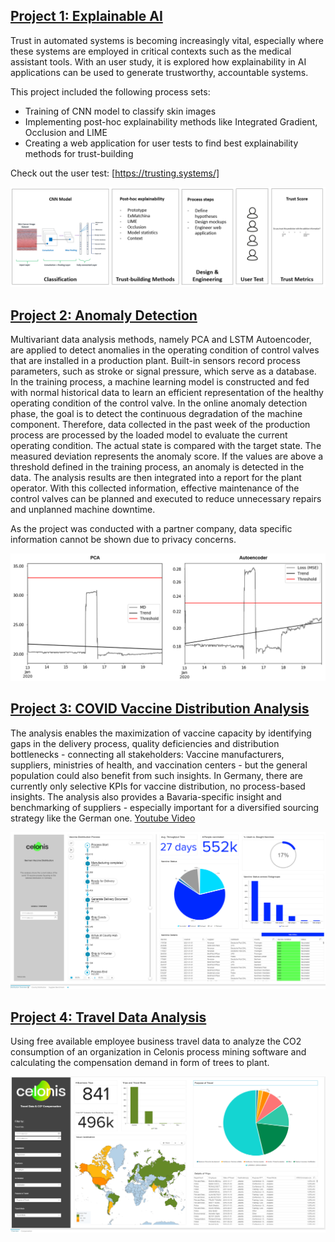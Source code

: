 
## [Project 1: Explainable AI]
Trust in automated systems is becoming increasingly vital, especially where these systems are employed in critical contexts such as the medical assistant tools. With an user study, it is explored how explainability in AI applications can be used to generate trustworthy, accountable systems. 

This project included the following process sets:
* Training of CNN model to classify skin images
* Implementing post-hoc explainability methods like Integrated Gradient, Occlusion and LIME
* Creating a web application for user tests to find best explainability methods for trust-building

Check out the user test: [https://trusting.systems/]

![](/image/Concept2.PNG)


## [Project 2: Anomaly Detection]
Multivariant data analysis methods, namely PCA and LSTM Autoencoder, are applied to detect anomalies in the operating condition of control valves that are installed in a production plant. Built-in sensors record process parameters, such as stroke or signal pressure, which serve as a database. In the training process, a machine learning model is constructed and fed with normal historical data to learn an efficient representation of the healthy operating condition of the control valve. In the online anomaly detection phase, the goal is to detect the continuous degradation of the machine component. Therefore, data collected in the past week of the production process are processed by the loaded model to evaluate the current operating condition. The actual state is compared with the target state. The measured deviation represents the anomaly score. If the values are above a threshold defined in the training process, an anomaly is detected in the data. The analysis results are then integrated into a report for the plant operator. With this collected information, effective maintenance of the control valves can be planned and executed to reduce unnecessary repairs and unplanned machine downtime.

As the project was conducted with a partner company, data specific information cannot be shown due to privacy concerns. 

![](/image/Test11.PNG)


## [Project 3: COVID Vaccine Distribution Analysis]
The analysis enables the maximization of vaccine capacity by identifying gaps in the delivery process, quality deficiencies and distribution bottlenecks - connecting all stakeholders: Vaccine manufacturers, suppliers, ministries of health, and vaccination centers - but the general population could also benefit from such insights.
In Germany, there are currently only selective KPIs for vaccine distribution, no process-based insights.
The analysis also provides a Bavaria-specific insight and benchmarking of suppliers - especially important for a diversified sourcing strategy like the German one.
[Youtube Video]

![](/image/vaccine.PNG)



## [Project 4: Travel Data Analysis]
Using free available employee business travel data to analyze the CO2 consumption of an organization in Celonis process mining software and calculating the compensation demand in form of trees to plant. 

![](/image/CelonisAnalysis.PNG)



[Project 1: Explainable AI]: https://github.com/sophiefuu/XAI
[Project 2: Anomaly Detection]: https://github.com/sophiefuu/AnomalyDetection
[Project 3: COVID Vaccine Distribution Analysis]: https://tpl-initiative-covid-vaccine-distribution-en-v1.try.celonis.cloud/process-mining/public/c400551b-b1fa-48f2-9e3f-242ad50cb40e/#/frontend/documents/c400551b-b1fa-48f2-9e3f-242ad50cb40e/view
[Project 4: Travel Data Analysis]: https://lnkd.in/eagKdmB
[https://trusting.systems/]: https://trusting.systems/
[Youtube Video]: https://www.youtube.com/watch?v=7AYtvRG3gCk
